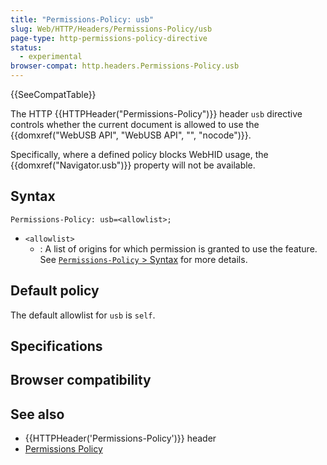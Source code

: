 ```yaml
---
title: "Permissions-Policy: usb"
slug: Web/HTTP/Headers/Permissions-Policy/usb
page-type: http-permissions-policy-directive
status:
  - experimental
browser-compat: http.headers.Permissions-Policy.usb
---
```


 {{SeeCompatTable}}

The HTTP {{HTTPHeader("Permissions-Policy")}} header `usb` directive controls whether the current document is allowed to use the {{domxref("WebUSB API", "WebUSB API", "", "nocode")}}.

Specifically, where a defined policy blocks WebHID usage, the {{domxref("Navigator.usb")}} property will not be available.

## Syntax

```http
Permissions-Policy: usb=<allowlist>;
```

- `<allowlist>`
  - : A list of origins for which permission is granted to use the feature. See [`Permissions-Policy` > Syntax](/Web/HTTP/Headers/Permissions-Policy#syntax) for more details.

## Default policy

The default allowlist for `usb` is `self`.

## Specifications



## Browser compatibility



## See also

- {{HTTPHeader('Permissions-Policy')}} header
- [Permissions Policy](/Web/HTTP/Permissions_Policy)
